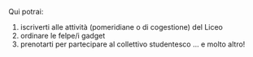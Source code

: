 Qui potrai:
  1. iscriverti alle attività (pomeridiane o di cogestione) del Liceo
  2. ordinare le felpe/i gadget
  3. prenotarti per partecipare al collettivo studentesco
... e molto altro!
